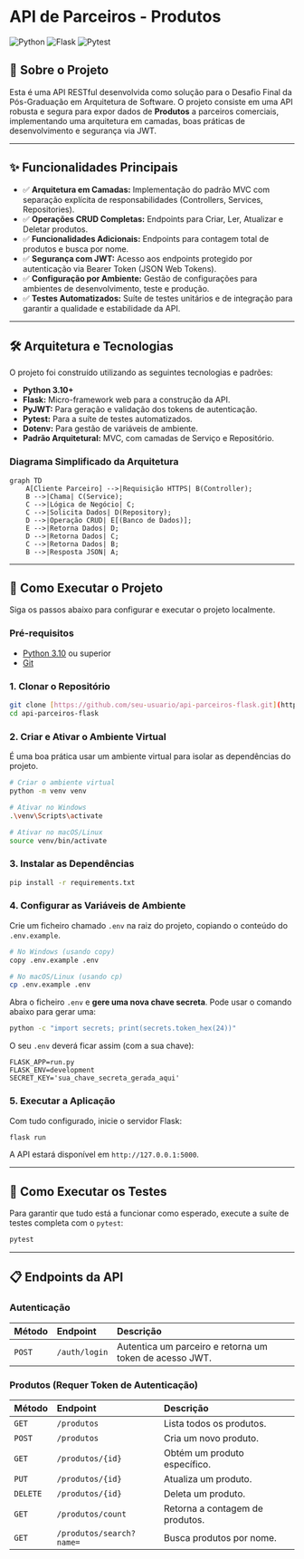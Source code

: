 # API de Parceiros - Produtos

![Python](https://img.shields.io/badge/Python-3.10%2B-blue?style=for-the-badge&logo=python)
![Flask](https://img.shields.io/badge/Flask-2.2%2B-black?style=for-the-badge&logo=flask)
![Pytest](https://img.shields.io/badge/Pytest-7.1%2B-blue?style=for-the-badge&logo=pytest)

## 📖 Sobre o Projeto

Esta é uma API RESTful desenvolvida como solução para o Desafio Final da Pós-Graduação em Arquitetura de Software. O projeto consiste em uma API robusta e segura para expor dados de **Produtos** a parceiros comerciais, implementando uma arquitetura em camadas, boas práticas de desenvolvimento e segurança via JWT.

---

## ✨ Funcionalidades Principais

-   ✅ **Arquitetura em Camadas:** Implementação do padrão MVC com separação explícita de responsabilidades (Controllers, Services, Repositories).
-   ✅ **Operações CRUD Completas:** Endpoints para Criar, Ler, Atualizar e Deletar produtos.
-   ✅ **Funcionalidades Adicionais:** Endpoints para contagem total de produtos e busca por nome.
-   ✅ **Segurança com JWT:** Acesso aos endpoints protegido por autenticação via Bearer Token (JSON Web Tokens).
-   ✅ **Configuração por Ambiente:** Gestão de configurações para ambientes de desenvolvimento, teste e produção.
-   ✅ **Testes Automatizados:** Suíte de testes unitários e de integração para garantir a qualidade e estabilidade da API.

---

## 🛠️ Arquitetura e Tecnologias

O projeto foi construído utilizando as seguintes tecnologias e padrões:

-   **Python 3.10+**
-   **Flask:** Micro-framework web para a construção da API.
-   **PyJWT:** Para geração e validação dos tokens de autenticação.
-   **Pytest:** Para a suíte de testes automatizados.
-   **Dotenv:** Para gestão de variáveis de ambiente.
-   **Padrão Arquitetural:** MVC, com camadas de Serviço e Repositório.

### Diagrama Simplificado da Arquitetura

```mermaid
graph TD
    A[Cliente Parceiro] -->|Requisição HTTPS| B(Controller);
    B -->|Chama| C(Service);
    C -->|Lógica de Negócio| C;
    C -->|Solicita Dados| D(Repository);
    D -->|Operação CRUD| E[(Banco de Dados)];
    E -->|Retorna Dados| D;
    D -->|Retorna Dados| C;
    C -->|Retorna Dados| B;
    B -->|Resposta JSON| A;
```

---

## 🚀 Como Executar o Projeto

Siga os passos abaixo para configurar e executar o projeto localmente.

### Pré-requisitos

-   [Python 3.10](https://www.python.org/downloads/) ou superior
-   [Git](https://git-scm.com/downloads/)

### 1. Clonar o Repositório

```bash
git clone [https://github.com/seu-usuario/api-parceiros-flask.git](https://github.com/seu-usuario/api-parceiros-flask.git)
cd api-parceiros-flask
```

### 2. Criar e Ativar o Ambiente Virtual

É uma boa prática usar um ambiente virtual para isolar as dependências do projeto.

```bash
# Criar o ambiente virtual
python -m venv venv

# Ativar no Windows
.\venv\Scripts\activate

# Ativar no macOS/Linux
source venv/bin/activate
```

### 3. Instalar as Dependências

```bash
pip install -r requirements.txt
```

### 4. Configurar as Variáveis de Ambiente

Crie um ficheiro chamado `.env` na raiz do projeto, copiando o conteúdo do `.env.example`.

```bash
# No Windows (usando copy)
copy .env.example .env

# No macOS/Linux (usando cp)
cp .env.example .env
```

Abra o ficheiro `.env` e **gere uma nova chave secreta**. Pode usar o comando abaixo para gerar uma:

```bash
python -c "import secrets; print(secrets.token_hex(24))"
```

O seu `.env` deverá ficar assim (com a sua chave):

```
FLASK_APP=run.py
FLASK_ENV=development
SECRET_KEY='sua_chave_secreta_gerada_aqui'
```

### 5. Executar a Aplicação

Com tudo configurado, inicie o servidor Flask:

```bash
flask run
```

A API estará disponível em `http://127.0.0.1:5000`.

---

## 🧪 Como Executar os Testes

Para garantir que tudo está a funcionar como esperado, execute a suíte de testes completa com o `pytest`:

```bash
pytest
```

---

## 📋 Endpoints da API


### Autenticação

| Método | Endpoint      | Descrição                                        |
| :----- | :------------ | :----------------------------------------------- |
| `POST` | `/auth/login` | Autentica um parceiro e retorna um token de acesso JWT. |

### Produtos (Requer Token de Autenticação)

| Método | Endpoint                 | Descrição                         |
| :----- | :----------------------- | :-------------------------------- |
| `GET`  | `/produtos`              | Lista todos os produtos.          |
| `POST` | `/produtos`              | Cria um novo produto.             |
| `GET`  | `/produtos/{id}`         | Obtém um produto específico.      |
| `PUT`  | `/produtos/{id}`         | Atualiza um produto.              |
| `DELETE`| `/produtos/{id}`         | Deleta um produto.                |
| `GET`  | `/produtos/count`        | Retorna a contagem de produtos.   |
| `GET`  | `/produtos/search?name=` | Busca produtos por nome.          |

